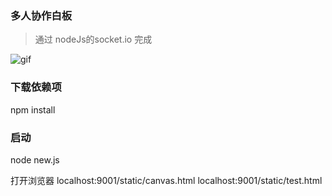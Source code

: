 ### 多人协作白板

> 通过 nodeJs的socket.io 完成

![gif](https://github.com/qianzhaoy/draw-canvas-team/blob/master/static/perview.gif) 

### 下载依赖项
npm install

### 启动
node new.js 

打开浏览器 localhost:9001/static/canvas.html
          localhost:9001/static/test.html
